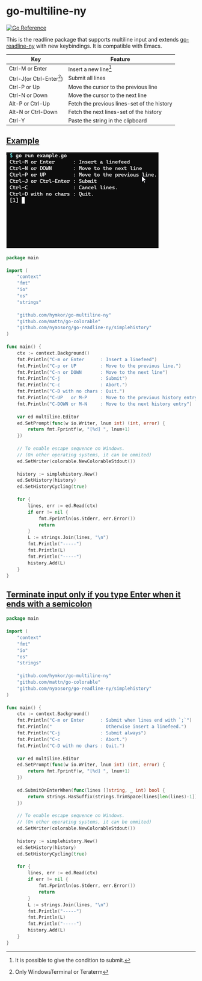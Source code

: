 go-multiline-ny
===============

[![Go Reference](https://pkg.go.dev/badge/github.com/hymkor/go-multiline-ny.svg)](https://pkg.go.dev/github.com/hymkor/go-multiline-ny)

This is the readline package that supports multiline input and extends [go-readline-ny] with new keybindings. It is compatible with Emacs.

| Key | Feature
|-----|---------
| Ctrl-M or Enter | Insert a new line[^Y]
| Ctrl-J(or Ctrl-Enter[^X]) | Submit all lines
| Ctrl-P or Up | Move the cursor to the previous line
| Ctrl-N or Down | Move the cursor to the next line
| Alt-P or Ctrl-Up | Fetch the previous lines-set of the history
| Alt-N or Ctrl-Down | Fetch the next lines-set of the history
| Ctrl-Y | Paste the string in the clipboard

[go-readline-ny]: https://github.com/nyaosorg/go-readline-ny
[^X]: Only WindowsTerminal or Teraterm
[^Y]: It is possible to give the condition to submit.

[Example](./examples/example.go)
---------

![image](./demo.gif)

```examples/example.go
package main

import (
    "context"
    "fmt"
    "io"
    "os"
    "strings"

    "github.com/hymkor/go-multiline-ny"
    "github.com/mattn/go-colorable"
    "github.com/nyaosorg/go-readline-ny/simplehistory"
)

func main() {
    ctx := context.Background()
    fmt.Println("C-m or Enter      : Insert a linefeed")
    fmt.Println("C-p or UP         : Move to the previous line.")
    fmt.Println("C-n or DOWN       : Move to the next line")
    fmt.Println("C-j               : Submit")
    fmt.Println("C-c               : Abort.")
    fmt.Println("C-D with no chars : Quit.")
    fmt.Println("C-UP   or M-P     : Move to the previous history entry")
    fmt.Println("C-DOWN or M-N     : Move to the next history entry")

    var ed multiline.Editor
    ed.SetPrompt(func(w io.Writer, lnum int) (int, error) {
        return fmt.Fprintf(w, "[%d] ", lnum+1)
    })

    // To enable escape sequence on Windows.
    // (On other operating systems, it can be ommited)
    ed.SetWriter(colorable.NewColorableStdout())

    history := simplehistory.New()
    ed.SetHistory(history)
    ed.SetHistoryCycling(true)

    for {
        lines, err := ed.Read(ctx)
        if err != nil {
            fmt.Fprintln(os.Stderr, err.Error())
            return
        }
        L := strings.Join(lines, "\n")
        fmt.Println("-----")
        fmt.Println(L)
        fmt.Println("-----")
        history.Add(L)
    }
}
```

[Terminate input only if you type Enter when it ends with a semicolon](./examples/example-swap.go)
---------

```examples/example-semi.go
package main

import (
    "context"
    "fmt"
    "io"
    "os"
    "strings"

    "github.com/hymkor/go-multiline-ny"
    "github.com/mattn/go-colorable"
    "github.com/nyaosorg/go-readline-ny/simplehistory"
)

func main() {
    ctx := context.Background()
    fmt.Println("C-m or Enter      : Submit when lines end with `;`")
    fmt.Println("                    Otherwise insert a linefeed.")
    fmt.Println("C-j               : Submit always")
    fmt.Println("C-c               : Abort.")
    fmt.Println("C-D with no chars : Quit.")

    var ed multiline.Editor
    ed.SetPrompt(func(w io.Writer, lnum int) (int, error) {
        return fmt.Fprintf(w, "[%d] ", lnum+1)
    })

    ed.SubmitOnEnterWhen(func(lines []string, _ int) bool {
        return strings.HasSuffix(strings.TrimSpace(lines[len(lines)-1]), ";")
    })

    // To enable escape sequence on Windows.
    // (On other operating systems, it can be ommited)
    ed.SetWriter(colorable.NewColorableStdout())

    history := simplehistory.New()
    ed.SetHistory(history)
    ed.SetHistoryCycling(true)

    for {
        lines, err := ed.Read(ctx)
        if err != nil {
            fmt.Fprintln(os.Stderr, err.Error())
            return
        }
        L := strings.Join(lines, "\n")
        fmt.Println("-----")
        fmt.Println(L)
        fmt.Println("-----")
        history.Add(L)
    }
}
```
